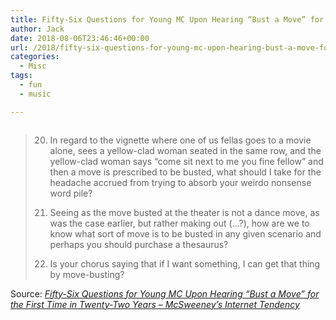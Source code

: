 ```yaml
---
title: Fifty-Six Questions for Young MC Upon Hearing “Bust a Move” for the First Time in Twenty-Two Years – McSweeney’s
author: Jack
date: 2018-08-06T23:46:46+00:00
url: /2018/fifty-six-questions-for-young-mc-upon-hearing-bust-a-move-for-the-first-time-in-twenty-two-years-mcsweeneys/
categories:
  - Misc
tags:
  - fun
  - music

---
```

[<img class="alignnone size-full" src="/img/2018/08/Young-MC-300x204.jpg" alt="" />][1]

> 20. In regard to the vignette where one of us fellas goes to a movie alone, sees a yellow-clad woman seated in the same row, and the yellow-clad woman says “come sit next to me you fine fellow” and then a move is prescribed to be busted, what should I take for the headache accrued from trying to absorb your weirdo nonsense word pile?
> 
> 21. Seeing as the move busted at the theater is not a dance move, as was the case earlier, but rather making out (…?), how are we to know what sort of move is to be busted in any given scenario and perhaps you should purchase a thesaurus?
> 
> 22. Is your chorus saying that if I want something, I can get that thing by move-busting?

Source: _[Fifty-Six Questions for Young MC Upon Hearing “Bust a Move” for the First Time in Twenty-Two Years &#8211; McSweeney’s Internet Tendency][1]_

 [1]: https://www.mcsweeneys.net/articles/fifty-six-questions-for-young-mc-upon-hearing-bust-a-move-for-the-first-time-in-twenty-two-years